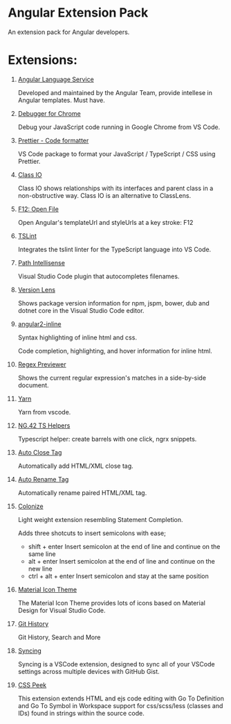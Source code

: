 # Angular Extension Pack

An extension pack for Angular developers.

# Extensions:

1.  [Angular Language Service](https://marketplace.visualstudio.com/items?itemName=Angular.ng-template)

    Developed and maintained by the Angular Team, provide intellese in Angular templates. Must have.

1.  [Debugger for Chrome](https://marketplace.visualstudio.com/items?itemName=msjsdiag.debugger-for-chrome)

    Debug your JavaScript code running in Google Chrome from VS Code.

1.  [Prettier - Code formatter](https://marketplace.visualstudio.com/items?itemName=esbenp.prettier-vscode)

    VS Code package to format your JavaScript / TypeScript / CSS using Prettier.

1.  [Class IO](https://marketplace.visualstudio.com/items?itemName=rexebin.classio)

    Class IO shows relationships with its interfaces and parent class in a non-obstructive way. Class IO is an alternative to ClassLens.

1.  [F12: Open File](https://marketplace.visualstudio.com/items?itemName=rexebin.f12-open-file)

    Open Angular's templateUrl and styleUrls at a key stroke: F12

1.  [TSLint](https://marketplace.visualstudio.com/items?itemName=eg2.tslint)

    Integrates the tslint linter for the TypeScript language into VS Code.

1.  [Path Intellisense](https://marketplace.visualstudio.com/items?itemName=christian-kohler.path-intellisense)

    Visual Studio Code plugin that autocompletes filenames.

1.  [Version Lens](https://marketplace.visualstudio.com/items?itemName=pflannery.vscode-versionlens)

    Shows package version information for npm, jspm, bower, dub and dotnet core in the Visual Studio Code editor.

1.  [angular2-inline](https://marketplace.visualstudio.com/items?itemName=natewallace.angular2-inline)

    Syntax highlighting of inline html and css.

    Code completion, highlighting, and hover information for inline html.

1.  [Regex Previewer](https://marketplace.visualstudio.com/items?itemName=chrmarti.regex)

    Shows the current regular expression's matches in a side-by-side document.

1.  [Yarn](https://marketplace.visualstudio.com/items?itemName=gamunu.vscode-yarn)

    Yarn from vscode.

1.  [NG.42 TS Helpers](https://marketplace.visualstudio.com/items?itemName=NG-42.ng-fortytwo-vscode-extension)

    Typescript helper: create barrels with one click, ngrx snippets.

1.  [Auto Close Tag](https://marketplace.visualstudio.com/items?itemName=formulahendry.auto-close-tag)

    Automatically add HTML/XML close tag.

1.  [Auto Rename Tag](https://marketplace.visualstudio.com/items?itemName=formulahendry.auto-rename-tag)

    Automatically rename paired HTML/XML tag.

1.  [Colonize](https://marketplace.visualstudio.com/items?itemName=vmsynkov.colonize)

    Light weight extension resembling Statement Completion.

    Adds three shotcuts to insert semicolons with ease;

    * shift + enter Insert semicolon at the end of line and continue on the same line
    * alt + enter Insert semicolon at the end of line and continue on the new line
    * ctrl + alt + enter Insert semicolon and stay at the same position

1.  [Material Icon Theme](https://marketplace.visualstudio.com/items?itemName=PKief.material-icon-theme)

    The Material Icon Theme provides lots of icons based on Material Design for Visual Studio Code.

1.  [Git History](https://marketplace.visualstudio.com/items?itemName=donjayamanne.githistory)

    Git History, Search and More

1.  [Syncing](https://marketplace.visualstudio.com/items?itemName=nonoroazoro.syncing)

    Syncing is a VSCode extension, designed to sync all of your VSCode settings across multiple devices with GitHub Gist.

1.  [CSS Peek](https://marketplace.visualstudio.com/items?itemName=pranaygp.vscode-css-peek)

    This extension extends HTML and ejs code editing with Go To Definition and Go To Symbol in Workspace support for css/scss/less (classes and IDs) found in strings within the source code.
